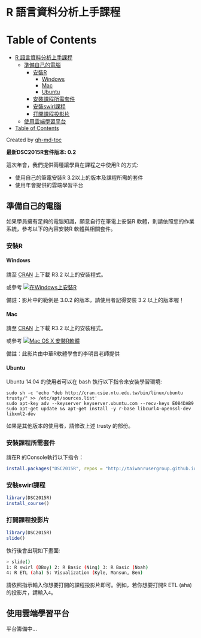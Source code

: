 # R 語言資料分析上手課程

Table of Contents
=================

  * [R 語言資料分析上手課程](#r-語言資料分析上手課程)
    * [準備自己的電腦](#準備自己的電腦)
      * [安裝R](#安裝r)
        * [Windows](#windows)
        * [Mac](#mac)
        * [Ubuntu](#ubuntu)
      * [安裝課程所需套件](#安裝課程所需套件)
      * [安裝swirl課程](#安裝swirl課程)
      * [打開課程投影片](#打開課程投影片)
    * [使用雲端學習平台](#使用雲端學習平台)
  * [Table of Contents](#table-of-contents)

Created by [gh-md-toc](https://github.com/ekalinin/github-markdown-toc)

**最新DSC2015R套件版本: 0.2**

這次年會，我們提供兩種讓學員在課程之中使用R 的方式:

- 使用自己的筆電安裝R 3.2以上的版本及課程所需的套件
- 使用年會提供的雲端學習平台

## 準備自己的電腦

如果學員擁有足夠的電腦知識，願意自行在筆電上安裝R 軟體，則請依照您的作業系統，參考以下的內容安裝R 軟體與相關套件。

### 安裝R

#### Windows

請至 [CRAN](http://cran.csie.ntu.edu.tw) 上下載 R3.2 以上的安裝程式。

或參考 [![在Windows上安裝R](http://img.youtube.com/vi/FsOHPGUIDZU/0.jpg)](http://www.youtube.com/watch?v=FsOHPGUIDZU)

備註：影片中的範例是 3.0.2 的版本，請使用者記得安裝 3.2 以上的版本喔！

#### Mac

請至 [CRAN](http://cran.csie.ntu.edu.tw) 上下載 R3.2 以上的安裝程式。

或參考 [![Mac OS X 安裝R軟體](http://img.youtube.com/vi/72MYRBNo5Bk/0.jpg)](http://www.youtube.com/watch?v=72MYRBNo5Bk)

備註：此影片由中華R軟體學會的李明昌老師提供

#### Ubuntu

Ubuntu 14.04 的使用者可以在 bash 執行以下指令來安裝學習環境:

    sudo sh -c 'echo "deb http://cran.csie.ntu.edu.tw/bin/linux/ubuntu trusty/" >> /etc/apt/sources.list'
    sudo apt-key adv --keyserver keyserver.ubuntu.com --recv-keys E084DAB9
    sudo apt-get update && apt-get install -y r-base libcurl4-openssl-dev libxml2-dev

如果是其他版本的使用者，請修改上述 trusty 的部份。

### 安裝課程所需套件

請在R 的Console執行以下指令：

```r
install.packages("DSC2015R", repos = "http://taiwanrusergroup.github.io/R")
```

### 安裝swirl課程

```r
library(DSC2015R)
install_course()
```

### 打開課程投影片

```r
library(DSC2015R)
slide()
```

執行後會出現如下畫面:

```sh
> slide()
1: R swirl (DBoy) 2: R Basic (Ning) 3: R Basic (Noah)
4: R ETL (aha) 5: Visualization (Kyle, Mansun, Ben)
```

請依照指示輸入你想要打開的課程投影片即可。例如，若你想要打開R ETL (aha)的投影片，請輸入`4`。
## 使用雲端學習平台

平台籌備中...
